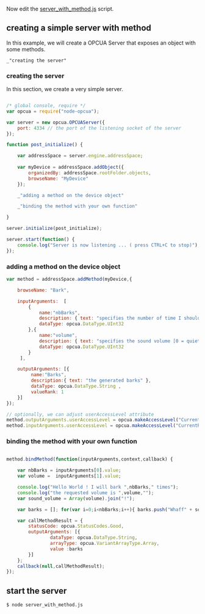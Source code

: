 Now edit the [server_with_method.js](#creating-a-simple-server-with-method "save:") script.

## creating a simple server with method

In this example, we will create a OPCUA Server that exposes an object with some methods.

    _"creating the server"

### creating the server

In this section, we create a very simple server.

``` javascript

/* global console, require */
var opcua = require("node-opcua");

var server = new opcua.OPCUAServer({
    port: 4334 // the port of the listening socket of the server
});

function post_initialize() {

    var addressSpace = server.engine.addressSpace;
    
    var myDevice = addressSpace.addObject({
        organizedBy: addressSpace.rootFolder.objects,
        browseName: "MyDevice"
    });

    _"adding a method on the device object"

    _"binding the method with your own function"

}

server.initialize(post_initialize);

server.start(function() {
    console.log("Server is now listening ... ( press CTRL+C to stop)");
});

```

### adding a method on the device object

``` javascript
var method = addressSpace.addMethod(myDevice,{

    browseName: "Bark",

    inputArguments:  [
        {
            name:"nbBarks",
            description: { text: "specifies the number of time I should bark" },
            dataType: opcua.DataType.UInt32        
        },{
            name:"volume",
            description: { text: "specifies the sound volume [0 = quiet ,100 = loud]" },
            dataType: opcua.DataType.UInt32
        }
     ],

    outputArguments: [{
         name:"Barks",
         description:{ text: "the generated barks" },
         dataType: opcua.DataType.String ,
         valueRank: 1
    }]
});

// optionally, we can adjust userAccessLevel attribute 
method.outputArguments.userAccessLevel = opcua.makeAccessLevel("CurrentRead");
method.inputArguments.userAccessLevel = opcua.makeAccessLevel("CurrentRead");
```


### binding the method with your own function


``` javascript

method.bindMethod(function(inputArguments,context,callback) {

    var nbBarks = inputArguments[0].value;
    var volume =  inputArguments[1].value;

    console.log("Hello World ! I will bark ",nbBarks," times");
    console.log("the requested volume is ",volume,"");
    var sound_volume = Array(volume).join("!");

    var barks = []; for(var i=0;i<nbBarks;i++){ barks.push("Whaff" + sound_volume);}

    var callMethodResult = {
        statusCode: opcua.StatusCodes.Good,
        outputArguments: [{
                dataType: opcua.DataType.String,
                arrayType: opcua.VariantArrayType.Array,
                value :barks
        }]
    };
    callback(null,callMethodResult);
});
```

## start the server

```
$ node server_with_method.js
```

